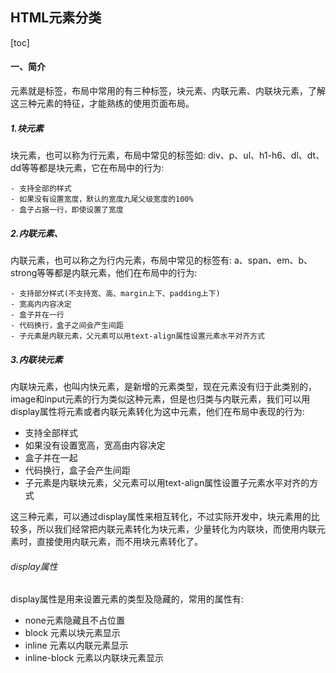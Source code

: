 ## HTML元素分类

[toc]

#### 一、简介

元素就是标签，布局中常用的有三种标签，块元素、内联元素、内联块元素，了解这三种元素的特征，才能熟练的使用页面布局。

##### 1.块元素

块元素，也可以称为行元素，布局中常见的标签如: div、p、ul、h1-h6、dl、dt、dd等等都是块元素，它在布局中的行为:

	- 支持全部的样式
	- 如果没有设置宽度，默认的宽度九尾父级宽度的100%
	- 盒子占据一行，即使设置了宽度

##### 2.内联元素、

内联元素，也可以称之为行内元素，布局中常见的标签有: a、span、em、b、strong等等都是内联元素，他们在布局中的行为:

	- 支持部分样式(不支持宽、高、margin上下、padding上下)
	- 宽高内内容决定
	- 盒子并在一行
	- 代码换行，盒子之间会产生间距
	- 子元素是内联元素，父元素可以用text-align属性设置元素水平对齐方式

##### 3.内联块元素

内联块元素，也叫内快元素，是新增的元素类型，现在元素没有归于此类别的，image和input元素的行为类似这种元素，但是也归类与内联元素，我们可以用display属性将元素或者内联元素转化为这中元素，他们在布局中表现的行为:

- 支持全部样式
- 如果没有设置宽高，宽高由内容决定
- 盒子并在一起
- 代码换行，盒子会产生间距
- 子元素是内联块元素，父元素可以用text-align属性设置子元素水平对齐的方式

这三种元素，可以通过display属性来相互转化，不过实际开发中，块元素用的比较多，所以我们经常把内联元素转化为块元素，少量转化为内联块，而使用内联元素时，直接使用内联元素，而不用块元素转化了。

###### display属性

display属性是用来设置元素的类型及隐藏的，常用的属性有:

- none元素隐藏且不占位置
- block 元素以块元素显示
- inline 元素以内联元素显示
- inline-block 元素以内联块元素显示



​	